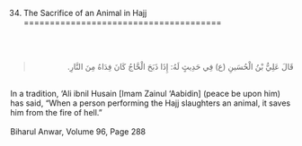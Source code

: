 34. The Sacrifice of an Animal in Hajj
======================================

   
  

<blockquote dir="rtl">
  <p>
قَالَ عَلِيُّ بْنُ الْحُسَينِ (ع) فِي حَدِيثٍ لَهُ: إِذَا ذَبَحَ
الْحَّاجُ كَانَ فِدَاهُ مِنَ النَّارِ.
  </p>
</blockquote>

   
 In a tradition, ‘Ali ibnil Husain [Imam Zainul ‘Aabidin] (peace be upon
him) has said, “When a person performing the Hajj slaughters an animal,
it saves him from the fire of hell.”  
    
 Biharul Anwar, Volume 96, Page 288  
    
  



